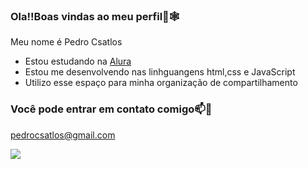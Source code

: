 ### Ola!!Boas vindas ao meu perfil🖤🕸️


Meu nome é Pedro Csatlos       
- Estou estudando na [Alura](https://www.alura.com.br/)
- Estou me desenvolvendo nas linhguangens html,css e JavaScript
- Utilizo esse espaço para minha organização de compartilhamento

### Você pode entrar em contato comigo📫📧
pedrocsatlos@gmail.com

![](https://media.tenor.com/pdowZ16TM1YAAAAM/we%27ve-got-work-to-do-work.gif)
